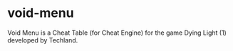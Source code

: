 # void-menu
Void Menu is a Cheat Table (for Cheat Engine) for the game Dying Light (1) developed by Techland.
